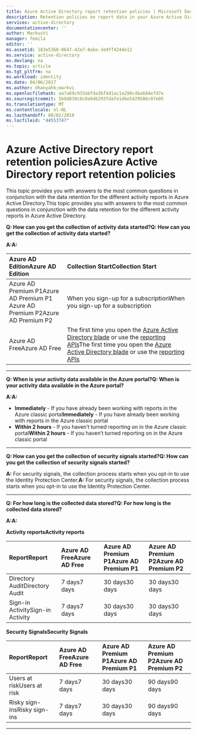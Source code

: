 ```yaml
---
title: Azure Active Directory report retention policies | Microsoft Docs
description: Retention policies on report data in your Azure Active Directory
services: active-directory
documentationcenter: ''
author: MarkusVi
manager: femila
editor: ''
ms.assetid: 183e53b0-0647-42e7-8abe-3e9ff424de12
ms.service: active-directory
ms.devlang: na
ms.topic: article
ms.tgt_pltfrm: na
ms.workload: identity
ms.date: 04/06/2017
ms.author: dhanyahk;markvi
ms.openlocfilehash: aa7a69c933abfda3bf4d1ac1a298c4ba684efd7e
ms.sourcegitcommit: 5b9d839c0c0a94b293fdafe1d6e5429506c07e05
ms.translationtype: MT
ms.contentlocale: nl-NL
ms.lasthandoff: 08/02/2018
ms.locfileid: "44553747"
---
```

# <a name="azure-active-directory-report-retention-policies"></a><span data-ttu-id="e0520-103">Azure Active Directory report retention policies</span><span class="sxs-lookup"><span data-stu-id="e0520-103">Azure Active Directory report retention policies</span></span>


<span data-ttu-id="e0520-104">This topic provides you with answers to the most common questions in conjunction with the data retention for the different activity reports in Azure Active Directory.</span><span class="sxs-lookup"><span data-stu-id="e0520-104">This topic provides you with answers to the most common questions in conjunction with the data retention for the different activity reports in Azure Active Directory.</span></span> 

<span data-ttu-id="e0520-105">**Q: How can you get the collection of activity data started?**</span><span class="sxs-lookup"><span data-stu-id="e0520-105">**Q: How can you get the collection of activity data started?**</span></span>

<span data-ttu-id="e0520-106">**A:**</span><span class="sxs-lookup"><span data-stu-id="e0520-106">**A:**</span></span>

| <span data-ttu-id="e0520-107">Azure AD Edition</span><span class="sxs-lookup"><span data-stu-id="e0520-107">Azure AD Edition</span></span> | <span data-ttu-id="e0520-108">Collection Start</span><span class="sxs-lookup"><span data-stu-id="e0520-108">Collection Start</span></span> |
| :--              | :--   |
| <span data-ttu-id="e0520-109">Azure AD Premium P1</span><span class="sxs-lookup"><span data-stu-id="e0520-109">Azure AD Premium P1</span></span> <br /> <span data-ttu-id="e0520-110">Azure AD Premium P2</span><span class="sxs-lookup"><span data-stu-id="e0520-110">Azure AD Premium P2</span></span> | <span data-ttu-id="e0520-111">When you sign-up for a subscription</span><span class="sxs-lookup"><span data-stu-id="e0520-111">When you sign-up for a subscription</span></span> |
| <span data-ttu-id="e0520-112">Azure AD Free</span><span class="sxs-lookup"><span data-stu-id="e0520-112">Azure AD Free</span></span> | <span data-ttu-id="e0520-113">The first time you open the [Azure Active Directory blade](https://ms.portal.azure.com/#blade/Microsoft_AAD_IAM/ActiveDirectoryMenuBlade/Overview) or use the [reporting APIs](https://aka.ms/aadreports)</span><span class="sxs-lookup"><span data-stu-id="e0520-113">The first time you open the [Azure Active Directory blade](https://ms.portal.azure.com/#blade/Microsoft_AAD_IAM/ActiveDirectoryMenuBlade/Overview) or use the [reporting APIs](https://aka.ms/aadreports)</span></span>  |

---
<span data-ttu-id="e0520-114">**Q: When is your activity data available in the Azure portal?**</span><span class="sxs-lookup"><span data-stu-id="e0520-114">**Q: When is your activity data available in the Azure portal?**</span></span>

<span data-ttu-id="e0520-115">**A:**</span><span class="sxs-lookup"><span data-stu-id="e0520-115">**A:**</span></span>

- <span data-ttu-id="e0520-116">**Immediately** - If you have already been working with reports in the Azure classic portal</span><span class="sxs-lookup"><span data-stu-id="e0520-116">**Immediately** - If you have already been working with reports in the Azure classic portal</span></span>
- <span data-ttu-id="e0520-117">**Within 2 hours** - If you haven’t turned reporting on  in the Azure classic portal</span><span class="sxs-lookup"><span data-stu-id="e0520-117">**Within 2 hours** - If you haven’t turned reporting on  in the Azure classic portal</span></span>

---
<span data-ttu-id="e0520-118">**Q: How can you get the collection of security signals started?**</span><span class="sxs-lookup"><span data-stu-id="e0520-118">**Q: How can you get the collection of security signals started?**</span></span>  

<span data-ttu-id="e0520-119">**A:** For security signals, the collection process starts when you opt-in to use the Identity Protection Center.</span><span class="sxs-lookup"><span data-stu-id="e0520-119">**A:** For security signals, the collection process starts when you opt-in to use the Identity Protection Center.</span></span> 


---
<span data-ttu-id="e0520-120">**Q: For how long is the collected data stored?**</span><span class="sxs-lookup"><span data-stu-id="e0520-120">**Q: For how long is the collected data stored?**</span></span>

<span data-ttu-id="e0520-121">**A:**</span><span class="sxs-lookup"><span data-stu-id="e0520-121">**A:**</span></span>

<span data-ttu-id="e0520-122">**Activity reports**</span><span class="sxs-lookup"><span data-stu-id="e0520-122">**Activity reports**</span></span>    

| <span data-ttu-id="e0520-123">Report</span><span class="sxs-lookup"><span data-stu-id="e0520-123">Report</span></span>                 | <span data-ttu-id="e0520-124">Azure AD Free</span><span class="sxs-lookup"><span data-stu-id="e0520-124">Azure AD Free</span></span> | <span data-ttu-id="e0520-125">Azure AD Premium P1</span><span class="sxs-lookup"><span data-stu-id="e0520-125">Azure AD Premium P1</span></span> | <span data-ttu-id="e0520-126">Azure AD Premium P2</span><span class="sxs-lookup"><span data-stu-id="e0520-126">Azure AD Premium P2</span></span> |
| :--                    | :--           | :--                 | :--                 |
| <span data-ttu-id="e0520-127">Directory Audit</span><span class="sxs-lookup"><span data-stu-id="e0520-127">Directory Audit</span></span>        | <span data-ttu-id="e0520-128">7 days</span><span class="sxs-lookup"><span data-stu-id="e0520-128">7 days</span></span>        | <span data-ttu-id="e0520-129">30 days</span><span class="sxs-lookup"><span data-stu-id="e0520-129">30 days</span></span>             | <span data-ttu-id="e0520-130">30 days</span><span class="sxs-lookup"><span data-stu-id="e0520-130">30 days</span></span>             |
| <span data-ttu-id="e0520-131">Sign-in Activity</span><span class="sxs-lookup"><span data-stu-id="e0520-131">Sign-in Activity</span></span>       | <span data-ttu-id="e0520-132">7 days</span><span class="sxs-lookup"><span data-stu-id="e0520-132">7 days</span></span>        | <span data-ttu-id="e0520-133">30 days</span><span class="sxs-lookup"><span data-stu-id="e0520-133">30 days</span></span>             | <span data-ttu-id="e0520-134">30 days</span><span class="sxs-lookup"><span data-stu-id="e0520-134">30 days</span></span>             |

<span data-ttu-id="e0520-135">**Security Signals**</span><span class="sxs-lookup"><span data-stu-id="e0520-135">**Security Signals**</span></span>

| <span data-ttu-id="e0520-136">Report</span><span class="sxs-lookup"><span data-stu-id="e0520-136">Report</span></span>         | <span data-ttu-id="e0520-137">Azure AD Free</span><span class="sxs-lookup"><span data-stu-id="e0520-137">Azure AD Free</span></span> | <span data-ttu-id="e0520-138">Azure AD Premium P1</span><span class="sxs-lookup"><span data-stu-id="e0520-138">Azure AD Premium P1</span></span> | <span data-ttu-id="e0520-139">Azure AD Premium P2</span><span class="sxs-lookup"><span data-stu-id="e0520-139">Azure AD Premium P2</span></span> |
| :--            | :--           | :--                 | :--                 |
| <span data-ttu-id="e0520-140">Users at risk</span><span class="sxs-lookup"><span data-stu-id="e0520-140">Users at risk</span></span>  | <span data-ttu-id="e0520-141">7 days</span><span class="sxs-lookup"><span data-stu-id="e0520-141">7 days</span></span>        | <span data-ttu-id="e0520-142">30 days</span><span class="sxs-lookup"><span data-stu-id="e0520-142">30 days</span></span>             | <span data-ttu-id="e0520-143">90 days</span><span class="sxs-lookup"><span data-stu-id="e0520-143">90 days</span></span>             |
| <span data-ttu-id="e0520-144">Risky sign-ins</span><span class="sxs-lookup"><span data-stu-id="e0520-144">Risky sign-ins</span></span> | <span data-ttu-id="e0520-145">7 days</span><span class="sxs-lookup"><span data-stu-id="e0520-145">7 days</span></span>        | <span data-ttu-id="e0520-146">30 days</span><span class="sxs-lookup"><span data-stu-id="e0520-146">30 days</span></span>             | <span data-ttu-id="e0520-147">90 days</span><span class="sxs-lookup"><span data-stu-id="e0520-147">90 days</span></span>             |

---